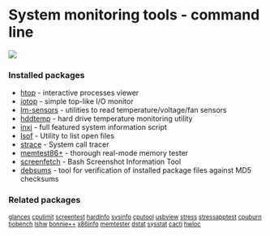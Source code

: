 # System monitoring tools - command line

[![](https://screenshots.debian.net/thumbnail/htop/)](https://screenshots.debian.net/screenshot/htop/)


 

### Installed packages

* [htop](https://packages.debian.org/stretch/htop) - interactive processes viewer
* [iotop](https://packages.debian.org/stretch/iotop) - simple top-like I/O monitor
* [lm-sensors](https://packages.debian.org/stretch/lm-sensors) - utilities to read temperature/voltage/fan sensors
* [hddtemp](https://packages.debian.org/stretch/hddtemp) - hard drive temperature monitoring utility
* [inxi](https://packages.debian.org/stretch/inxi) - full featured system information script
* [lsof](https://packages.debian.org/stretch/lsof) - Utility to list open files
* [strace](https://packages.debian.org/stretch/strace) - System call tracer
* [memtest86+](https://packages.debian.org/stretch/memtest86+) - thorough real-mode memory tester
* [screenfetch](https://packages.debian.org/stretch/screenfetch) - Bash Screenshot Information Tool
* [debsums](https://packages.debian.org/stretch/debsums) - tool for verification of installed package files against MD5 checksums

### Related packages

<sub> [glances](https://packages.debian.org/stretch/glances) [cpulimit](https://packages.debian.org/stretch/cpulimit) [screentest](https://packages.debian.org/stretch/screentest) [hardinfo](https://packages.debian.org/stretch/hardinfo) [sysinfo](https://packages.debian.org/stretch/sysinfo) [cputool](https://packages.debian.org/stretch/cputool) [usbview](https://packages.debian.org/stretch/usbview) [stress](https://packages.debian.org/stretch/stress) [stressapptest](https://packages.debian.org/stretch/stressapptest) [cpuburn](https://packages.debian.org/stretch/cpuburn) [tiobench](https://packages.debian.org/stretch/tiobench) [lshw](https://packages.debian.org/stretch/lshw) [bonnie++](https://packages.debian.org/stretch/bonnie++) [x86info](https://packages.debian.org/stretch/x86info) [memtester](https://packages.debian.org/stretch/memtester) [dstat](https://packages.debian.org/stretch/dstat) [sysstat](https://packages.debian.org/stretch/sysstat) [cacti](https://packages.debian.org/stretch/cacti) [hwloc](https://packages.debian.org/stretch/hwloc)  </sub>
